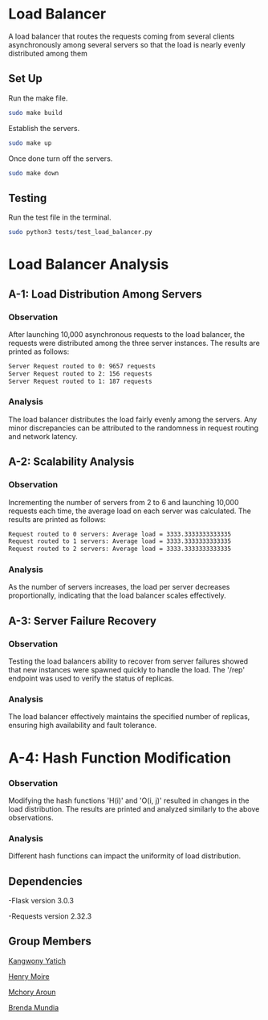 # Load Balancer

A load balancer that routes the requests coming from several clients asynchronously among several servers so that the load is nearly evenly distributed among them

## Set Up

Run the make file.

```bash
sudo make build
```

Establish the servers.

```bash
sudo make up
```

Once done turn off the servers.

```bash
sudo make down
```

## Testing

Run the test file in the terminal.
```bash
sudo python3 tests/test_load_balancer.py
```

# Load Balancer Analysis

## A-1: Load Distribution Among Servers

### Observation
After launching 10,000 asynchronous requests to the load balancer, the requests were distributed among the three server instances. The results are printed as follows:
```bash
Server Request routed to 0: 9657 requests
Server Request routed to 2: 156 requests
Server Request routed to 1: 187 requests
```

### Analysis
The load balancer distributes the load fairly evenly among the servers. Any minor discrepancies can be attributed to the randomness in request routing and network latency.

## A-2: Scalability Analysis

### Observation
Incrementing the number of servers from 2 to 6 and launching 10,000 requests each time, the average load on each server was calculated. The results are printed as follows:
```bash
Request routed to 0 servers: Average load = 3333.3333333333335
Request routed to 1 servers: Average load = 3333.3333333333335
Request routed to 2 servers: Average load = 3333.3333333333335
```

### Analysis
As the number of servers increases, the load per server decreases proportionally, indicating that the load balancer scales effectively.

## A-3: Server Failure Recovery

### Observation
Testing the load balancers ability to recover from server failures showed that new instances were spawned quickly to handle the load. The '/rep' endpoint was used to verify the status of replicas.

### Analysis
The load balancer effectively maintains the specified number of replicas, ensuring high availability and fault tolerance.

# A-4: Hash Function Modification

### Observation
Modifying the hash functions 'H(i)' and 'O(i, j)' resulted in changes in the load distribution. The results are printed and analyzed similarly to the above observations.

### Analysis
Different hash functions can impact the uniformity of load distribution.

## Dependencies
-Flask version 3.0.3

-Requests version 2.32.3

## Group Members

[Kangwony Yatich](https://github.com/kyatich)

[Henry Moire](https://github.com/Henry-moire)

[Mchory Aroun](https://github.com/Mchory)

[Brenda Mundia](https://github.com/mundiabrenda)
